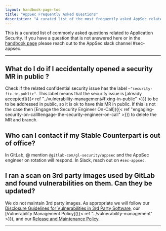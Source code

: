 ```yaml
---
layout: handbook-page-toc
title: "AppSec Frequently Asked Questions"
description: "A curated list of the most frequently asked AppSec related questions"
---
```


This is a curated list of commonly asked questions related to Application Security. If you have a question that is not answered here or in the [handbook page](https://about.gitlab.com/handbook/security/security-engineering/application-security/) please reach out to the AppSec slack channel #sec-appsec.

___

## What do I do if I accidentally opened a security MR in public ?

Check if the related confidential security issue has the label `~"security-fix-in-public"`. This label means that the security issue is [already accepted]({{< ref "../vulnerability-management#fixing-in-public" >}}) to be to be addressed in public, so it is ok to have this MR in public. If this is not the case then [Engage the Security Engineer On-Call]({{< ref "engaging-security-on-call#engage-the-security-engineer-on-call" >}}) to delete the MR and branch.

## Who can I contact if my Stable Counterpart is out of office?

In GitLab, @ mention `@gitlab-com/gl-security/appsec` and the AppSec engineer on rotation will respond. In Slack, reach out on `#sec-appsec`.

## I ran a scan on 3rd party images used by GitLab and found vulnerabilities on them. Can they be updated?

We do not maintain 3rd party images. As appropriate we will follow our [Disclosure Guidelines for Vulnerabilities in 3rd Party Software](https://about.gitlab.com/security/disclosure/#disclosure-guidelines-for-vulnerabilities-in-3rd-party-software), our [Vulnerability Management Policy]({{< ref "../vulnerability-management" >}}), and our [Release and Maintenance Policy](https://docs.gitlab.com/ee/policy/maintenance.html).

___
